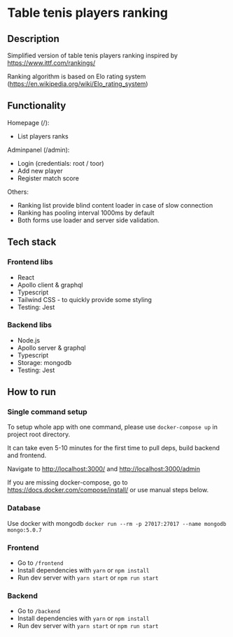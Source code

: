 # Table tenis players ranking

## Description

Simplified version of table tenis players ranking inspired by <https://www.ittf.com/rankings/>

Ranking algorithm is based on Elo rating system (<https://en.wikipedia.org/wiki/Elo_rating_system>)

## Functionality

Homepage (/):

- List players ranks

Adminpanel (/admin):

- Login (credentials: root / toor)
- Add new player
- Register match score

Others:

- Ranking list provide blind content loader in case of slow connection
- Ranking has pooling interval 1000ms by default
- Both forms use loader and server side validation.

## Tech stack

### Frontend libs

- React
- Apollo client & graphql
- Typescript
- Tailwind CSS - to quickly provide some styling
- Testing: Jest

### Backend libs

- Node.js
- Apollo server & graphql
- Typescript
- Storage: mongodb
- Testing: Jest

## How to run

### Single command setup

To setup whole app with one command, please use `docker-compose up` in project root directory.

It can take even 5-10 minutes for the first time to pull deps, build backend and frontend.

Navigate to <http://localhost:3000/> and <http://localhost:3000/admin>

If you are missing docker-compose, go to <https://docs.docker.com/compose/install/> or use manual steps below.

### Database

Use docker with mongodb `docker run --rm -p 27017:27017 --name mongodb mongo:5.0.7`

### Frontend

- Go to `/frontend`
- Install dependencies with `yarn` or `npm install`
- Run dev server with `yarn start` or `npm run start`

### Backend

- Go to `/backend`
- Install dependencies with `yarn` or `npm install`
- Run dev server with `yarn start` or `npm run start`
